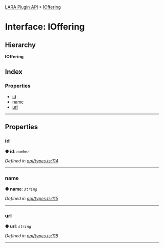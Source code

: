 [LARA Plugin API](../README.md) > [IOffering](../interfaces/ioffering.md)

# Interface: IOffering

## Hierarchy

**IOffering**

## Index

### Properties

* [id](ioffering.md#id)
* [name](ioffering.md#name)
* [url](ioffering.md#url)

---

## Properties

<a id="id"></a>

###  id

**● id**: *`number`*

*Defined in [api/types.ts:114](https://github.com/concord-consortium/lara/blob/371383a2/lara-plugin-api/src/api/types.ts#L114)*

___
<a id="name"></a>

###  name

**● name**: *`string`*

*Defined in [api/types.ts:115](https://github.com/concord-consortium/lara/blob/371383a2/lara-plugin-api/src/api/types.ts#L115)*

___
<a id="url"></a>

###  url

**● url**: *`string`*

*Defined in [api/types.ts:116](https://github.com/concord-consortium/lara/blob/371383a2/lara-plugin-api/src/api/types.ts#L116)*

___

